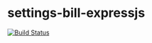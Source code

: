 # settings-bill-expressjs
[![Build Status](https://travis-ci.org/MecayleG/settings-bill-expressjs.svg?branch=master)](https://travis-ci.org/MecayleG/settings-bill-expressjs)